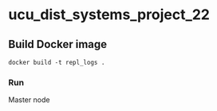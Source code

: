 # ucu_dist_systems_project_22


## Build Docker image
```docker build -t repl_logs .```

### Run 

Master node

``````